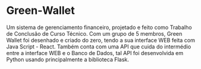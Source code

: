 # Green-Wallet
Um sistema de gerenciamento financeiro, projetado e feito como Trabalho de Conclusão de Curso Técnico. Com um grupo de 5 membros, Green Wallet foi desenhado e criado do zero, tendo a sua interface WEB feita com Java Script - React. 
Também conta com uma API que cuida do intermédio entre a interface WEB e o Banco de Dados, tal API foi desenvolvida em Python usando principalmente a biblioteca Flask.
